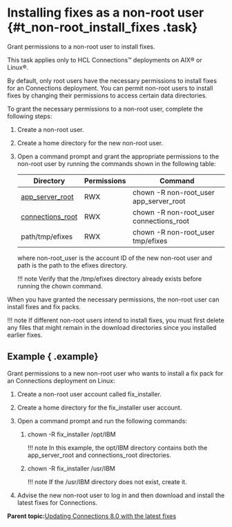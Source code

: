# Installing fixes as a non-root user {#t_non-root_install_fixes .task}

Grant permissions to a non-root user to install fixes.

This task applies only to HCL Connections™ deployments on AIX® or Linux®.

By default, only root users have the necessary permissions to install fixes for an Connections deployment. You can permit non-root users to install fixes by changing their permissions to access certain data directories.

To grant the necessary permissions to a non-root user, complete the following steps:

1.  Create a non-root user.

2.  Create a home directory for the new non-root user.

3.  Open a command prompt and grant the appropriate permissions to the non-root user by running the commands shown in the following table:

    |Directory|Permissions|Command|
    |---------|-----------|-------|
    |[app\_server\_root](../plan/i_ovr_r_directory_conventions.md)|RWX|chown -R non-root\_user app\_server\_root|
    |[connections\_root](../plan/i_ovr_r_directory_conventions.md)|RWX|chown -R non-root\_user connections\_root|
    |path/tmp/efixes|RWX|chown -R non-root\_user tmp/efixes|

    where non-root\_user is the account ID of the new non-root user and path is the path to the efixes directory.

    !!! note
    Verify that the /tmp/efixes directory already exists before running the chown command.


When you have granted the necessary permissions, the non-root user can install fixes and fix packs.

!!! note
    If different non-root users intend to install fixes, you must first delete any files that might remain in the download directories since you installed earlier fixes.

## Example { .example}

Grant permissions to a new non-root user who wants to install a fix pack for an Connections deployment on Linux:

1.  Create a non-root user account called fix\_installer.
2.  Create a home directory for the fix\_installer user account.
3.  Open a command prompt and run the following commands:
    1.  chown -R fix\_installer /opt/IBM

        !!! note
    In this example, the opt/IBM directory contains both the app\_server\_root and connections\_root directories.

    2.  chown -R fix\_installer /usr/IBM

        !!! note
    If the /usr/IBM directory does not exist, create it.

4.  Advise the new non-root user to log in and then download and install the latest fixes for Connections.

**Parent topic:**[Updating Connections 8.0 with the latest fixes](../migrate/c_updating_interim_fixes.md)

